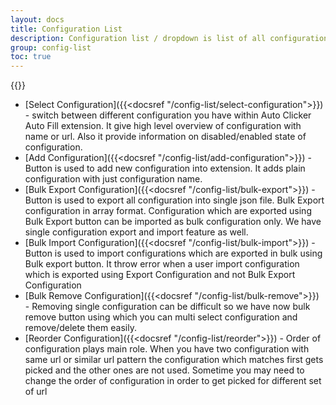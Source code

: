 ```yaml
---
layout: docs
title: Configuration List
description: Configuration list / dropdown is list of all configuration you have within extension. you can see all the list with its name or by there URL . it also have information like if the configuration is disabled or not.
group: config-list
toc: true
---
```



{{<img configuration-list-with-options.png>}}

- [Select Configuration]({{<docsref "/config-list/select-configuration">}}) - switch between different configuration you have within Auto Clicker Auto Fill extension. It give high level overview of configuration with name or url. Also it provide information on disabled/enabled state of configuration.
- [Add Configuration]({{<docsref "/config-list/add-configuration">}}) - Button is used to add new configuration into extension. It adds plain configuration with just configuration name. 
- [Bulk Export Configuration]({{<docsref "/config-list/bulk-export">}}) - Button is used to export all configuration into single json file. Bulk Export configuration in array format. Configuration which are exported using Bulk Export button can be imported as bulk configuration only. We have single configuration export and import feature as well. 
- [Bulk Import Configuration]({{<docsref "/config-list/bulk-import">}}) - Button is used to import configurations which are exported in bulk using Bulk export button. It throw error when a user import configuration which is exported using Export Configuration and not Bulk Export Configuration
- [Bulk Remove Configuration]({{<docsref "/config-list/bulk-remove">}}) - Removing single configuration can be difficult so we have now bulk remove button using which you can multi select configuration and remove/delete them easily.
- [Reorder Configuration]({{<docsref "/config-list/reorder">}}) - Order of configuration plays main role. When you have two configuration with same url or similar url pattern the configuration which matches first gets picked and the other ones are not used. Sometime you may need to change the order of configuration in order to get picked for different set of url